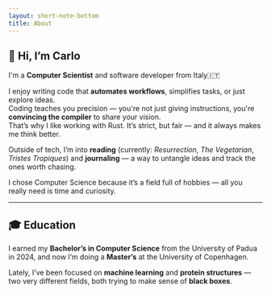 ```yaml
--- 
layout: short-note-bottom
title: About 
---
```


## 👋 Hi, I’m Carlo

I'm a **Computer Scientist** and software developer from Italy&#x1f1ee;&#x1f1f9; 

I enjoy writing code that **automates workflows**, simplifies tasks, or just 
explore ideas.  
Coding teaches you precision — you're not just giving instructions, you're 
**convincing the compiler** to share your vision.  
That’s why I like working with Rust. It’s strict, but fair — and it always makes 
me think better.

Outside of tech, I’m into **reading** (currently: *Resurrection*, 
*The Vegetarian*, *Tristes Tropiques*) and **journaling** — a way to untangle 
ideas and track the ones worth chasing.

I chose Computer Science because it’s a field full of hobbies — all you really 
need is time and curiosity.

---

## 🎓 Education

I earned my **Bachelor’s in Computer Science** from the University of Padua in 
2024, and now I’m doing a **Master’s** at the University of Copenhagen.

Lately, I’ve been focused on **machine learning** and **protein structures** 
— two very different fields, both trying to make sense of **black boxes**.
